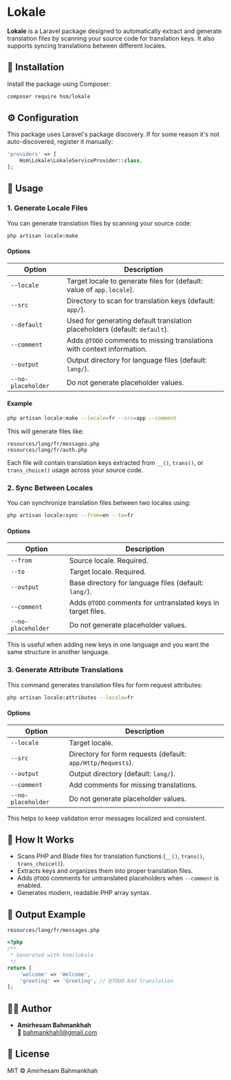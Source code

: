
# Lokale

**Lokale** is a Laravel package designed to automatically extract and generate translation files by scanning your source code for translation keys. It also supports syncing translations between different locales.

## 🧩 Installation

Install the package using Composer:

```bash
composer require hsm/lokale
```

## ⚙️ Configuration

This package uses Laravel's package discovery. If for some reason it's not auto-discovered, register it manually:

```php
'providers' => [
    Hsm\Lokale\LokaleServiceProvider::class,
];
```

## 🚀 Usage

### 1. Generate Locale Files

You can generate translation files by scanning your source code:

```bash
php artisan locale:make
```

#### Options

| Option        | Description                                                                 |
|---------------|-----------------------------------------------------------------------------|
| `--locale`    | Target locale to generate files for (default: value of `app.locale`).       |
| `--src`       | Directory to scan for translation keys (default: `app/`).                   |
| `--default`   | Used for generating default translation placeholders (default: `default`).  |
| `--comment`   | Adds `@TODO` comments to missing translations with context information.     |
| `--output`    | Output directory for language files (default: `lang/`).                     |
| `--no-placeholder` | Do not generate placeholder values.                                   |

#### Example

```bash
php artisan locale:make --locale=fr --src=app --comment
```

This will generate files like:

```
resources/lang/fr/messages.php
resources/lang/fr/auth.php
```

Each file will contain translation keys extracted from `__()`, `trans()`, or `trans_choice()` usage across your source code.

### 2. Sync Between Locales

You can synchronize translation files between two locales using:

```bash
php artisan locale:sync --from=en --to=fr
```

#### Options

| Option        | Description                                                                 |
|---------------|-----------------------------------------------------------------------------|
| `--from`      | Source locale. Required.                                                    |
| `--to`        | Target locale. Required.                                                    |
| `--output`    | Base directory for language files (default: `lang/`).                       |
| `--comment`   | Adds `@TODO` comments for untranslated keys in target files.                |
| `--no-placeholder` | Do not generate placeholder values.                                   |

This is useful when adding new keys in one language and you want the same structure in another language.

### 3. Generate Attribute Translations

This command generates translation files for form request attributes:

```bash
php artisan locale:attributes --locale=fr
```

#### Options

| Option        | Description                                                                 |
|---------------|-----------------------------------------------------------------------------|
| `--locale`    | Target locale.                                                              |
| `--src`       | Directory for form requests (default: `app/Http/Requests`).                 |
| `--output`    | Output directory (default: `lang/`).                                        |
| `--comment`   | Add comments for missing translations.                                      |
| `--no-placeholder` | Do not generate placeholder values.                                   |

This helps to keep validation error messages localized and consistent.

## 🧠 How It Works

- Scans PHP and Blade files for translation functions (`__()`, `trans()`, `trans_choice()`).
- Extracts keys and organizes them into proper translation files.
- Adds `@TODO` comments for untranslated placeholders when `--comment` is enabled.
- Generates modern, readable PHP array syntax.

## 📂 Output Example

`resources/lang/fr/messages.php`

```php
<?php
/**
 * Generated with hsm/lokale
 */
return [
    'welcome' => 'Welcome',
    'greeting' => 'Greeting', // @TODO Add translation
];
```

## 👨‍💻 Author

- **Amirhesam Bahmankhah**  
  📧 bahmankhah1@gmail.com

## 📄 License

MIT © Amirhesam Bahmankhah